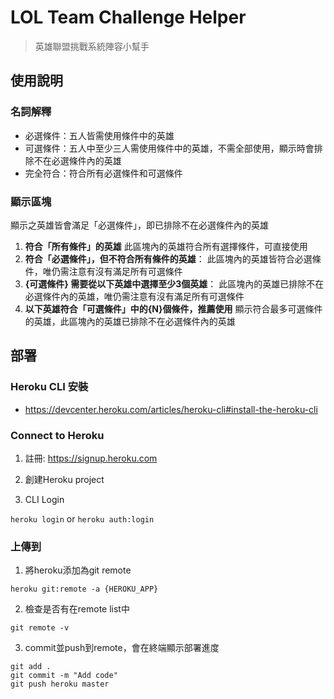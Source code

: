 # LOL Team Challenge Helper
> 英雄聯盟挑戰系統陣容小幫手

## 使用說明

### 名詞解釋

- 必選條件：五人皆需使用條件中的英雄
- 可選條件：五人中至少三人需使用條件中的英雄，不需全部使用，顯示時會排除不在必選條件內的英雄
- 完全符合：符合所有必選條件和可選條件

### 顯示區塊

顯示之英雄皆會滿足「必選條件」，即已排除不在必選條件內的英雄

1. **符合「所有條件」的英雄**
    此區塊內的英雄符合所有選擇條件，可直接使用
2. **符合「必選條件」，但不符合所有條件的英雄**：
    此區塊內的英雄皆符合必選條件，唯仍需注意有沒有滿足所有可選條件
3. **{可選條件} 需要從以下英雄中選擇至少3個英雄**：
    此區塊內的英雄已排除不在必選條件內的英雄，唯仍需注意有沒有滿足所有可選條件
4. **以下英雄符合「可選條件」中的{N}個條件，推薦使用**
    顯示符合最多可選條件的英雄，此區塊內的英雄已排除不在必選條件內的英雄

## 部署

### Heroku CLI 安裝

- https://devcenter.heroku.com/articles/heroku-cli#install-the-heroku-cli

### Connect to Heroku

1. 註冊: https://signup.heroku.com

2. 創建Heroku project

3. CLI Login

  `heroku login` or `heroku auth:login`

### 上傳到

1. 將heroku添加為git remote

  `heroku git:remote -a {HEROKU_APP}`

2. 檢查是否有在remote list中

  `git remote -v`

3. commit並push到remote，會在終端顯示部署進度

  ```
  git add .
  git commit -m "Add code"
  git push heroku master
  ```
